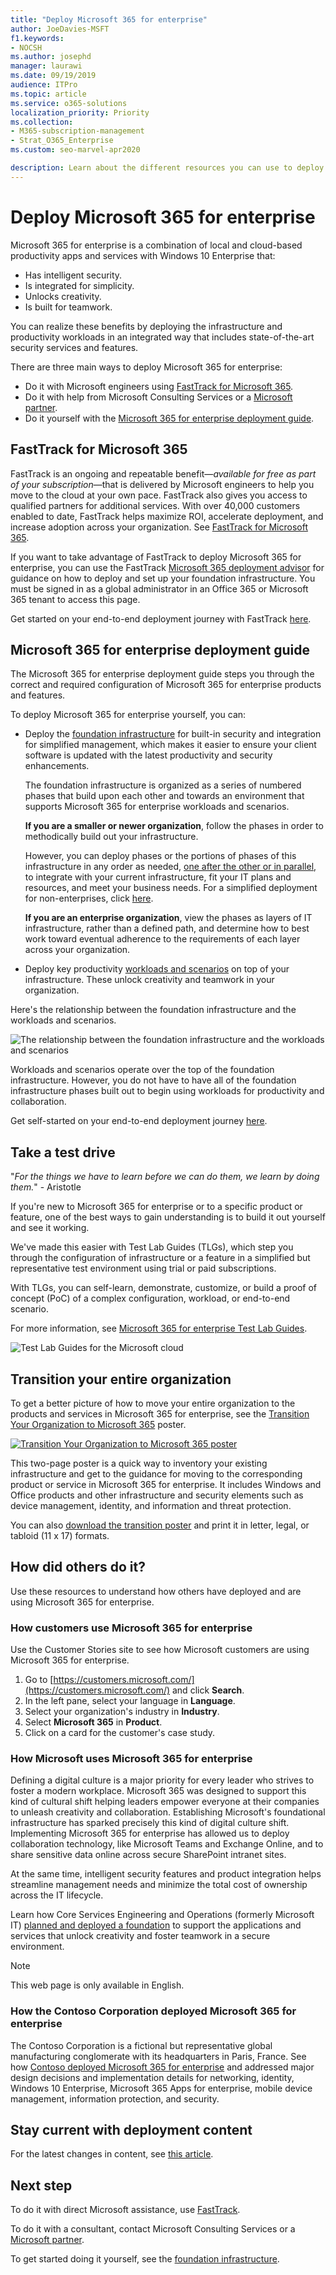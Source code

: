 ```yaml
---
title: "Deploy Microsoft 365 for enterprise"
author: JoeDavies-MSFT
f1.keywords:
- NOCSH
ms.author: josephd
manager: laurawi
ms.date: 09/19/2019
audience: ITPro
ms.topic: article
ms.service: o365-solutions
localization_priority: Priority
ms.collection: 
- M365-subscription-management
- Strat_O365_Enterprise
ms.custom: seo-marvel-apr2020

description: Learn about the different resources you can use to deploy Microsoft 365 for enterprise in your organization.
---
```


# Deploy Microsoft 365 for enterprise

Microsoft 365 for enterprise is a combination of local and cloud-based productivity apps and services with Windows 10 Enterprise that:  

- Has intelligent security.
- Is integrated for simplicity.
- Unlocks creativity.
- Is built for teamwork.

You can realize these benefits by deploying the infrastructure and productivity workloads in an integrated way that includes state-of-the-art security services and features.

There are three main ways to deploy Microsoft 365 for enterprise:

- Do it with Microsoft engineers using [FastTrack for Microsoft 365](#fasttrack-for-microsoft-365).
- Do it with help from Microsoft Consulting Services or a [Microsoft partner](https://partner.microsoft.com/).
- Do it yourself with the [Microsoft 365 for enterprise deployment guide](#microsoft-365-for-enterprise-deployment-guide).

## FastTrack for Microsoft 365

FastTrack is an ongoing and repeatable benefit—*available for free as part of your subscription*—that is delivered by Microsoft engineers to help you move to the cloud at your own pace. FastTrack also gives you access to qualified partners for additional services. With over 40,000 customers enabled to date, FastTrack helps maximize ROI, accelerate deployment, and increase adoption across your organization. See [FastTrack for Microsoft 365](https://fasttrack.microsoft.com/microsoft365).

If you want to take advantage of FastTrack to deploy Microsoft 365 for enterprise, you can use the FastTrack [Microsoft 365 deployment advisor](https://aka.ms/microsoft365setupguide) for guidance on how to deploy and set up your foundation infrastructure. You must be signed in as a global administrator in an Office 365 or Microsoft 365 tenant to access this page.

Get started on your end-to-end deployment journey with FastTrack [here](https://fasttrack.microsoft.com/microsoft365).

## Microsoft 365 for enterprise deployment guide

The Microsoft 365 for enterprise deployment guide steps you through the correct and required configuration of Microsoft 365 for enterprise products and features.

To deploy Microsoft 365 for enterprise yourself, you can:

- Deploy the [foundation infrastructure](deploy-foundation-infrastructure.md) for built-in security and integration for simplified management, which makes it easier to ensure your client software is updated with the latest productivity and security enhancements. 
 
  The foundation infrastructure is organized as a series of numbered phases that build upon each other and towards an environment that supports Microsoft 365 for enterprise workloads and scenarios. 

  **If you are a smaller or newer organization**, follow the phases in order to methodically build out your infrastructure.

  However, you can deploy phases or the portions of phases of this infrastructure in any order as needed, [one after the other or in parallel](deployment-strategies-microsoft-365-enterprise.md), to integrate with your current infrastructure, fit your IT plans and resources, and meet your business needs. For a simplified deployment for non-enterprises, click [here](deploy-foundation-infrastructure-non-enterprises.md).

  **If you are an enterprise organization**, view the phases as layers of IT infrastructure, rather than a defined path, and determine how to best work toward eventual adherence to the requirements of each layer across your organization.

- Deploy key productivity [workloads and scenarios](deploy-workloads.md) on top of your infrastructure. These unlock creativity and teamwork in your organization.

Here's the relationship between the foundation infrastructure and the workloads and scenarios.

![The relationship between the foundation infrastructure and the workloads and scenarios](../media/deploy-microsoft-365-enterprise/m365-deploy-content-arch.png)

Workloads and scenarios operate over the top of the foundation infrastructure. However, you do not have to have all of the foundation infrastructure phases built out to begin using workloads for productivity and collaboration.

Get self-started on your end-to-end deployment journey [here](deploy-foundation-infrastructure.md).

## Take a test drive

"*For the things we have to learn before we can do them, we learn by doing them.*" - Aristotle

If you're new to Microsoft 365 for enterprise or to a specific product or feature, one of the best ways to gain understanding is to build it out yourself and see it working.

We've made this easier with Test Lab Guides (TLGs), which step you through the configuration of infrastructure or a feature in a simplified but representative test environment using trial or paid subscriptions.

With TLGs, you can self-learn, demonstrate, customize, or build a proof of concept (PoC) of a complex configuration, workload, or end-to-end scenario.

For more information, see [Microsoft 365 for enterprise Test Lab Guides](m365-enterprise-test-lab-guides.md).

![Test Lab Guides for the Microsoft cloud](../media/m365-enterprise-test-lab-guides/cloud-tlg-icon.png)

## Transition your entire organization

To get a better picture of how to move your entire organization to the products and services in Microsoft 365 for enterprise, see the [Transition Your Organization to Microsoft 365](../media/deploy-microsoft-365-enterprise/transition-org-to-m365.pdf) poster.

[![Transition Your Organization to Microsoft 365 poster](../media/deploy-microsoft-365-enterprise/transition-org-to-m365.png)](../media/deploy-microsoft-365-enterprise/transition-org-to-m365.pdf)

This two-page poster is a quick way to inventory your existing infrastructure and get to the guidance for moving to the corresponding product or service in Microsoft 365 for enterprise. It includes Windows and Office products and other infrastructure and security elements such as device management, identity, and information and threat protection.

You can also [download the transition poster](https://github.com/MicrosoftDocs/microsoft-365-docs/raw/public/microsoft-365/media/deploy-microsoft-365-enterprise/transition-org-to-m365.pdf) and print it in letter, legal, or tabloid (11 x 17) formats.

## How did others do it?

Use these resources to understand how others have deployed and are using Microsoft 365 for enterprise.

### How customers use Microsoft 365 for enterprise

Use the Customer Stories site to see how Microsoft customers are using Microsoft 365 for enterprise.

1. Go to [https://customers.microsoft.com/](https://customers.microsoft.com/) and click **Search**.
2. In the left pane, select your language in **Language**.
3. Select your organization's industry in **Industry**.
4. Select **Microsoft 365** in **Product**.
5. Click on a card for the customer's case study.

### How Microsoft uses Microsoft 365 for enterprise

Defining a digital culture is a major priority for every leader who strives to foster a modern workplace. Microsoft 365 was designed to support this kind of cultural shift helping leaders empower everyone at their companies to unleash creativity and collaboration. Establishing Microsoft's foundational infrastructure has sparked precisely this kind of digital culture shift. Implementing Microsoft 365 for enterprise has allowed us to deploy collaboration technology, like Microsoft Teams and Exchange Online, and to share sensitive data online across secure SharePoint intranet sites.

At the same time, intelligent security features and product integration helps streamline management needs and minimize the total cost of ownership across the IT lifecycle. 

Learn how Core Services Engineering and Operations (formerly Microsoft IT) [planned and deployed a foundation](https://www.microsoft.com/itshowcase/deploying-and-managing-microsoft-365) to support the applications and services that unlock creativity and foster teamwork in a secure environment.

> [!Note]
> This web page is only available in English.

### How the Contoso Corporation deployed Microsoft 365 for enterprise

The Contoso Corporation is a fictional but representative global manufacturing conglomerate with its headquarters in Paris, France. See how [Contoso deployed Microsoft 365 for enterprise](contoso-case-study.md) and addressed major design decisions and implementation details for networking, identity, Windows 10 Enterprise, Microsoft 365 Apps for enterprise, mobile device management, information protection, and security. 

## Stay current with deployment content

For the latest changes in content, see [this article](microsoft-365-deploment-guide-changes.md).

## Next step

To do it with direct Microsoft assistance, use [FastTrack](https://fasttrack.microsoft.com/microsoft365).

To do it with a consultant, contact Microsoft Consulting Services or a [Microsoft partner](https://partner.microsoft.com/).

To get started doing it yourself, see the [foundation infrastructure](deploy-foundation-infrastructure.md).
